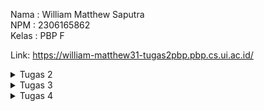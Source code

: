 Nama : William Matthew Saputra  
NPM : 2306165862  
Kelas : PBP F  

Link: https://william-matthew31-tugas2pbp.pbp.cs.ui.ac.id/

<details>
  <summary>Tugas 2</summary>

**TUGAS 2**  
**Memuat project django baru**  
Dalam pembuatan proyek Django baru, ada beberapa hal dasar yang harus disiapkan mulai dari penyimpanan lokal, repository pada GitHub hingga hal - hal penting seperti _virtual environment_ dan lainnya. Penyimpanan lokal berguna untuk menyimpan data secara lokal pada penyimpanan komputer, sedangkan _repository_ GitHub adalah ruang penyimpanan secara daring. Data pada penyimpanan lokal nantinya akan di _push_ ke _repository_ GitHub sehingga data bisa diakses oleh pengembang lain sekaligus bisa dilacak perubahannya. Setelah menyiapkan penyimpanan lokal dan _repository_ GitHub, saya membuat dan mengaktifkan _virtual environment_ untuk mengisolasi _package_ dan _dependencies_ dari aplikasi sehingga tidak terjadi konflik dengan versi lain yang terdapat pada komputer. Selanjutnya, saya menyiapkan dependencies yang merupakan sebuah modul untuk fungsionalitas suatu perangkat lunak. _Dependencies_ mencakup _library_, _framework_, ataupun _package_. Pada kasus ini, saya menambahkan _dependencies_ melalui _file_ yang bernama `requirements.txt` yang nantinya akan di _install_ dengan memanfaatkan _virtual environment_. Setelah semua hal sudah siap, saya membuat proyek Django dengan nama `tugas2pbp` dengan perintah `django-admin startproject tugas2pbp .` Sebelum dijalankan, proyek Django harus diatur konfigurasinya pada file `settings.py`. Bagian yang harus diubah adalah `ALLOWED_HOST`, yang merupakan daftar host yang diperbolehkan untuk mengakses aplikasi web. Setelah itu, proyek Django ini bisa di deploy.  
  
**Membuat aplikasi dengan nama `main` pada proyek tersebut**  
Untuk membuat aplikasi dengan nama main pada proyek, saya menggunakan perintah `python manage.py startapp main` sehingga dirketori `main` baru akan terbentuk. Setelah itu saya mendaftarkan aplikasi `main` ke dalam proyek melalui file `settings.py`. Saya menambahkan `main` pada bagian `INSTALLED_APPS` pada file tersebut.  
  
**Melakukan routing pada proyek agar dapat menjalankan aplikasi `main`**  
Routing proyek dilakukan agar aplikasi `main` bisa dibuka melalui web. Routing dilakukan dengan membuat berkas `urls.py` pada direktori `main` yang sudah dibuat sebelumnya. Hal ini dilakukan untuk mengatur rute URL secara spesifik berdasarkan fitur yang ada pada aplikasi. Setelah itu saya menambahkan rute URL menggunakan fungsi _include_ pada berkas `urls.py`  pada direktori proyek untuk mengarahkan routing URL pada tingkat yang lebih luas dan mengarahkannya ke aplikasi.  

**Membuat model pada aplikasi `main` dengan nama `Product` dan memiliki atribut wajib (name, price, description)**  
Saya membuat model pada aplikasi dengan memodifikasi berkas `models.py` pada direktori main. Untuk tugas ini, saya menggunakan _CharField_ untuk atribut `name`, _IntegerField_ untuk atribut `price`, _TextField_ untuk atribut `description`, _DecimalField_ untuk atribut `thickness`, dan juga _TextField_ untuk atribut `user_reviews`. Setelah membuat model sesuai keinginan, saya melakukan migrasi model untuk mengubah struktur tabel data sesuai dengan model yang saya sudah definisikan.  

**Membuat sebuah fungsi pada `views.py` untuk dikembalikan ke dalam sebuah template HTML yang menampilkan nama aplikasi serta nama dan kelas kamu**  
`views.py` akan ditambahkan fungsi yang mengembalikan data yang diinginkan ke template HTML. Pada tugas ini, saya mengembalikan nama aplikasi, nama pribadi, dan kelas ke template HTML.  

**Membuat sebuah routing pada `urls.py` aplikasi `main` untuk memetakan fungsi yang telah dibuat pada `views.py`.**  
Saya menambahkan rute URL pada `urls.py` untuk mengatur rute URL yang berhubungan dengan aplikasi `main`. Pada kasus ini, URL akan memetakan fungsi yang sudah dibuat pada `views.py`. Hal ini berguna untuk menggunakan fungsi yang sudah dibuat melalui URL tertentu.  

**Melakukan deployment ke PWS terhadap aplikasi yang sudah dibuat sehingga nantinya dapat diakses oleh teman-temanmu melalui Internet.**  
Setelah menyiapkan seluruh komponen yang diperlukan untuk membuat aplikasi, saya melakukan deployment dengan menambahkan URL deployment pada berkasi `settings.py`, dilanjutkan dengan perintah _git add, commit_, dan _push_ perubahan ke GitHub sekaligus ke server PWS. Setelah _deployment_ berhasil, aplikasi bisa diakses melalui internet.  

**Bagan dan penjelasan**  
![PBP William (1)](https://github.com/user-attachments/assets/55e7a8d4-3280-4f35-8e1f-3c94cbfb3773)  
Bagan tersebut menggambarkan flow kerja dari aplikasi Django. Hal ini diawali dengan _request client_ dari pengguna yang akan diterima oleh `urls.py` yang berfungsi untuk menentukan _view_ yang tepat. Setelah itu, request akan diteruskan ke `views.py` yang nantinya akan berinteraksi dengan `models.py` dalam bentuk membaca atau menulis data yang diperlukan oleh database. Setelah proses data, `views.py` akan menerima data dari `main.html` yang berfungsi sebagai _template_ HTML dan bisa melakukan visualisasi data yang sudah diproses menjadi tampilan yang bisa dinikmati pengguna. Proses ini diakhiri dengan `views.py` yang mengirimkan HTTP _response_ berupa HTML yang sudah diproses atau dirender kepada pengguna.

**Bagian Pertanyaan**  
**1. Jelaskan fungsi git dalam pengembangan perangkat lunak!**  
Git adalah sebuah _distributed version control system_ (dVCS) yang berfungsi sebagai mengontrol dan melacak perubahan versi yang terjadi pada suatu proyek. Hal ini memungkinkan pengembang untuk memastikan bahwa setiap perubahan yang terjadi bisa diatur, dipantau, dan dilacak secara menyeluruh. Selain itu, perubahan juga bisa dibandingkan bahkan dibatalkan juga diperlukan. Inilah menjadi salah satu tools yang digunakan developer untuk berkolaborasi dalam menyelesaikan suatu projek. Developer bisa secara bebas bekerja pada bagian yang berbeda secara bersamaan tanpa mengganggu pekerjaan yang lain.  
  
**2. Menurut Anda, dari semua framework yang ada, mengapa framework Django dijadikan permulaan pembelajaran pengembangan perangkat lunak?**  
Framework Django digunakan sebagai permulaan dalam pembelajaran pengembangan perangkat lunak karena Django sendiri yang ramah untuk pengguna baru. Secara teknis, Django sudah dirancang untuk mengatasi beberapa kerumitan yang terjadi dalam pengembangan web. Rancangan ini juga mencakup ekosistem yang besar, baik, sekaligus memiliki keamanan yang terjamin. Selain itu Django bersifat _open-source_ yang memungkinkan pengembang untuk melakukan modifikasi secara luas. Ada banyak versi, dokumentasi, dan sudah dilengkapi dengan komunitas yang besar dan aktif.  
  
**3. Mengapa model pada Django disebut sebagai ORM?**  
Model pada Django disebut sebagai ORM (_Object Relational Mapping_) karena Django menggunakan cara ini untuk memetakan objek Python ke tabel _database_ yang bersifat _relational_. Pengembang dipermudah melalui kehadiran cara ini, karena mereka tidak perlu  untuk berurusan dengan query SQL secara manual untuk berhubungan dengan _database_. Hal ini cukup digantikan dengan menggunakan model di Python yang secara otomatis diubah menjadi operasi _database_.  
</details>

<details>
  <summary>Tugas 3</summary>

**TUGAS 3**  
**Membuat input form untuk menambahkan objek model pada app sebelumnya.**  
Langakh ini dimulai dengan membuat `forms.py` pada untuk membuat _forms_ yang bisa menerima data baru. Form menggunakan model `Product` yang mencakup field yang relevan. Setelah itu kita perbarui kode `views.py` dengan menambahkan fungsi `product_entry`. Fungsi ini menerima data, memvalidasi input, serta menyimpan data tersebut. Setelah berhasil disimpan maka pengguna akan di _redirect_ ke halaman utama. Lalu `views.py` dan `main.html` dimodifikasi untuk menampilan semua entri produk yang sudah dibuat.  

**Tambahkan 4 fungsi views baru untuk melihat objek yang sudah ditambahkan dalam format XML, JSON, XML by ID, dan JSON by ID.**  
    1.  **Format XML**  
        Kita perlu menambahkan fungsi `show_xml` yang mengambil seluruh data dari entry `Product` menggunakan `Product.objects.all()`. Lalu kita gunakan fungsi `serializers.serialize("xml", data)` yang mengembalikan hasil dengan tipe XML. 
          
        ```
        def show_xml(request):
            data = MoodEntry.objects.all()
            return HttpResponse(serializers.serialize("xml", data), content_type="application/xml")
            ```  
            
   2.  **Format JSON**  
       Fungsi yang akan digunakan adalah `show_json` yang serupa dengan `show_xml`. Nantinya fungsi ini akan mengembalikan hasil dengan tipe JSON.  
         
       ```
       def show_json(request):
            data = MoodEntry.objects.all()
            return HttpResponse(serializers.serialize("json", data), content_type="application/json")
       ```
       
  3. **XML by ID dan JSON by ID**  
      Fungsi tambahan`show_xml_by_id` dan `show_json_by_id` digunakan untuk mengambil data `Product` menggunakan ID. Query dilakukan menggunakan `data = MoodEntry.objects.filter(pk=id)` untuk mengambil data sesuai ID, lalu diubah menjadi format XML atau JSON sesuai yang dipanggil. Untuk memanggilnya kita bisa menambahkan ID di belakang URL.  
        
      ```
      def show_xml_by_id(request, id):
            data = MoodEntry.objects.filter(pk=id)
            return HttpResponse(serializers.serialize("xml", data), content_type="application/xml")
      ```  
  
      ```
      def show_json_by_id(request, id):
            data = MoodEntry.objects.filter(pk=id)
            return HttpResponse(serializers.serialize("json", data), content_type="application/json")
      ```    


**Membuat routing URL untuk masing-masing views yang telah ditambahkan pada poin 2.**  
URL ditambahkan pada file `urls.py` supaya fungsi - fungsi yang sudah ditambahkan pada `views.py` bisa diakses dan dimanfaatkan.  

```
urlpatterns = [
    path('', show_main, name='show_main'),
    path('create_product_entry',create_product_entry, name='create_product_entry'),
    path('xml/', show_xml, name='show_xml'),
    path('json/', show_json, name='show_json'),
    path('xml/<str:id>/', show_xml_by_id, name='show_xml_by_id'),
    path('json/<str:id>/', show_json_by_id, name='show_json_by_id'),
]
```
  
**Bagian Pertanyaan**  
**Jelaskan mengapa kita memerlukan data delivery dalam pengimplementasian sebuah platform?**  
Data delivery sangat penting dalam pengimplementasian sebuah platform karena data adalah bagian utama dari interaksi antara pengguna dengan sistem. Peran data delivery adalah memastikan agar komunikasi data antara server dan klien bisa berjalan dengan baik. Salah satu contoh dari data delivery yang baik adalah pada aplikasi web dimana klien pengguna bisa mengakses informasi, memasukkan input, hingga menerima respon secara _real time_.  

**Menurutmu, mana yang lebih baik antara XML dan JSON? Mengapa JSON lebih populer dibandingkan XML?**
JSON dan XML memiliki kelebihan dan kekurangannya masing - masing . Namun JSON sering dianggap lebih baik, terutama untuk aplikasi web karena:
  1. Sintaks yang lebih mudah: Sintaks JSON lebih sederhana dan mudah dibaca baik oleh komputer maupun manusia.
  2. Kompatibel dengan JavaScript: JSON adalah turunan dari JavaScript sehingga mudah digunakan dalam aplikasi web tanpa memerlukan parser tambahan.
  3. Efisiensi proses: JSON memiliki struktur dengan basis objek dan array saja sehingga memudahkan proses di berbagai bahasa pemograman.
Dari sudu pandang XML, XMl lebih rumit karena membutuhkan banyak tag yang harus ditulis sehingga ukurannya besar dan lebih lambat dalam melakukan proses.

**Jelaskan fungsi dari method `is_valid()` pada form Django dan mengapa kita membutuhkan method tersebut?**
Method `is_valid()` pada form Django berfungsi untuk memvalidasi input data yang dilakukan oleh pengguna ke dalam form. Method ini mencegah data yang tidak valid atau rusak masuk ke dalam sistem, misalnya angka yang di luar rentang, format nama yang salah, dan lainnya.

**Mengapa kita membutuhkan csrf_token saat membuat form di Django? Apa yang dapat terjadi jika kita tidak menambahkan csrf_token pada form Django? Bagaimana hal tersebut dapat dimanfaatkan oleh penyerang?**
`csrf_token` adalah _randomized token_ yang dihasilkan Django untuk melindungi aplikasi dari serangan CSRF. Serangan ini terjadi ketika ada permintaan berbahaya ke server seperti mengubah data penting menggunakan akun pengguna yang sudah terverifikasi. Tanpa `csrf_token` pada form, aplikasi akan rentan terhadap serangan dan bisa disalahgunakan hingga skala besar seperti menggubah data transaksi dan serangan serupa. Dengan menambahkan `csrf_token` kita memastikan bahwa setiap permintaan POST berasal dari sumber yang valid.

**POSTMAN**

**JSON**  
![image](https://github.com/user-attachments/assets/2bc3c452-ec73-4a21-b39d-0be6c8eaed50)  

**JSON BY ID**  
![image](https://github.com/user-attachments/assets/732802a6-a0bf-423c-a32c-32454d23b9c2)  

**XML**  
![image](https://github.com/user-attachments/assets/c9cbd717-1066-4bc1-aa9e-2e2b7416964e)  

**XML BY ID**  
![image](https://github.com/user-attachments/assets/731d0ec8-eb8e-47d9-8ba4-aa9aaea85a9e)  

</details>

<details>
  <summary>Tugas 4</summary>

**Tugas 4**
  
**Implementasi** 
**Mengimplementasikan fungsi registrasi, login, dan logout untuk memungkinkan pengguna untuk mengakses aplikasi sebelumnya dengan lancar.** 

Implementasi fungsi `registrasi`, `login`, dan `logout` pada aplikasi Django bertujuan untuk mengatur akses pengguna ke halaman yang di-restrict, seperti halaman utama pada aplikasi. 

Fungsi `register` bertujuan untuk membuat akun pengguna baru agar mereka bisa login dan mengakses halaman yang dibatasi. Fungsi ini ditambahkan pada file `views.py` pada direktori `main`. Untuk tampilan registrasi akan di-handle oleh `register.html` yang berada di direktori `main`. Fungsi ini menggunakan `UserCreationForm` dari Django yang akan menyediakan formulir pendaftaran untuk akun baru. Selanjutnya, pengguna akan mengirimkan data melalui form yang datanya akan divalidasi menggunakan `form.is_valid()`. Jika valid, nantinya akun baru akan disimpan pada `form.save()`. Setelah itu, pengguna akan mendapat pesan berhasil dan akan diarahkan kembali ke halaman `login`.

Mengautentikasi pengguna sehingga mereka bisa login dan mengakses halaman. Fungsi ini ditambahkan pada file `views.py` yang berada pada direktori `main`. Tampilan fungsi ini akan di-handle oleh file `login.html` yang berada pada direktori `main`. Fungsi ini menggunakan `AuthenticationForm` dari Django. Selanjutnya, pengguna akan mengirimkan data form login yang nantinya akan divalidasi. Jika valid, artinya pengguna berhasil diidentifikasi dengan `form.get_user()`. Setelah validasi, fungsi `login(request, user)` digunakan untuk melakukan proses login, menciptakan sesi baru untuk pengguna yang berhasil login.

Fungsi `logout` bertujuan untuk menghapus sesi pengguna yang telah login sehingga mereka tidak bisa mengakses halaman yang dibatasi. Fungsi ini ditambahkan ke file `views.py` yang berada pada direktori `main`. Fungsi ini menggunakan `logout(request)` dari Django yang bisa menghapus sesi pengguna saat ini. Setelah sesi dihapus, pengguna akan diarahkan ke halaman `login` sehingga mereka harus login ulang. Tombol ini ditambahkan ke dalam template `main.html`.  

**Menghubungkan model product dengan user**  
  
Model `Product` dan `User` dihubungkan untuk memetakan kepemilikan user atas product yang dibuatnya. Hal ini dilakukan dengan cara mengimpor model `User` pada `models.py` dilanjutkan dengan menambahkan `ForeignKey` pada model `Product`.

```
class Product(models.Model): 
    user = models.ForeignKey(User, on_delete=models.CASCADE)
```  

Kode tersebut berfungsi untuk menghubungkan satu `Product` dengan satu `User` melalui sebuah relationship.  

Selanjutnya kita ubah fungsi `create_product_entry`:
```
def create_product_entry(request):
    form = ProductForm(request.POST or None)

    if form.is_valid() and request.method == "POST":
        product_entry = form.save(commit=False)
        product_entry.user = request.user
        product_entry.save()
        return redirect('main:show_main')

    context = {'form': form}
    return render(request, "create_product_entry.html", context)
```

Fungsi `create_product_entry` menggunakan `commit=False` untuk mencegah Django langsung menyimpan data ke database setelah form divalidasi. Ini memungkinkan kita memodifikasi objek terlebih dahulu, seperti mengisi field `user` dengan `request.user` yang sedang login. Setelah itu, objek disimpan ke database, menandakan bahwa entri product tersebut milik pengguna yang sedang terautentikasi.  


Selanjutnya ubah value dari `product_entries` dan `context` pada `show_main` menjadi:
```
def show_main(request):
    product_entries = Product.objects.filter(user=request.user)
    context = {
        'name': request.user.username,
        'product_entries': product_entries
```

Kode tersebut menampilkan `Product` yang terkait dengan pengguna yang sedang login, dengan menyaring objek berdasarkan `User` yang sedang login. Selain itu, `request.user.username` digunakan untuk menampilkan username pengguna di halaman utama.  
  
Setelah itu lakukan migrasi. Dalam proses ini akan ada error yang muncul, pilih `1` dan ketik angka `1` lagi untuk menetapkan user dengan ID `1` pada model yang ada. Setelah itu lakukan import `os` pada `settings.py` dan ganti variabel `DEBUG` dengan kode dibawah ini:  
```
PRODUCTION = os.getenv("PRODUCTION", False)
DEBUG = not PRODUCTION
```

**Menampilkan detail informasi pengguna yang sedang logged in seperti username dan menerapkan cookies seperti last login pada halaman utama aplikasi.** 

Menampilkan informasi seperti last login pada halaman utama aplikasi akan menggunakan data dari _cookies_. Dengan langkah sebagai berikut:  


1. Tambahkan Import**: Buka `views.py` di subdirektori `main`, dan tambahkan:  
```
import datetime
from django.http import HttpResponseRedirect
from django.urls import reverse
```

2. Menambahkan _Cookie_ `last_login`: Pada fungsi `login_user`, ubah blok kode di if `form.is_valid()` menjadi:  
```
if form.is_valid():
    user = form.get_user()
    login(request, user)
    response = HttpResponseRedirect(reverse("main:show_main"))
    response.set_cookie('last_login', str(datetime.datetime.now()))
    return response
```

3. Menampilkan last_login di Halaman: Di fungsi show_main, tambahkan kode berikut ke dalam variabel context:  
```
'last_login': request.COOKIES['last_login']
```

4. Hapus _Cookie_ Saat _Logout_: Ubah fungsi `logout_user` menjadi:
```
def logout_user(request):
    logout(request)
    response = HttpResponseRedirect(reverse('main:login'))
    response.delete_cookie('last_login')
    return response
```
5. Tambahkan ke `main.html`: Setelah tombol _logout_, tambahkan kode berikut untuk menampilkan informasi pada halaman utama aplikasi web:
```
<h5>Sesi terakhir login: {{ last_login }}</h5>
```
  
**PERTANYAAN**  
**1. Apa perbedaan antara `HttpResponseRedirect()` dan `redirect()`**  
`HttpResponseRedirect()` adalah respons yang secara eksplisit mengarahkan ulang ke URL tertentu. URL yang diberikan harus ditentukan secara manual. Misalnya, jika kita ingin mengarahkan pengguna ke halaman tertentu harus menulis URL target secara eksplisit, seperti `/home/` atau `/login/`.  

`redirect()` adalah shortcut di Django yang secara internal menggunakan `HttpResponseRedirect()`. Django akan secara otomatis menangani konversi nama view atau nama URL menjadi URL penuh di backend, sehingga penggunaan `redirect()` sangat efisien dalam pengembangan aplikasi berbasis web.  

**2. Jelaskan cara kerja penghubungan model Product dengan User!**  

Model `Product` dan `User` akan dihubungkan menggunakan `ForeignKey` agar setiap produk memiliki pemilik yang jelas. Fungsi `create_product_entry` tidak bisa menyimpan produk baru setelah validasi form, melainkan akan ditambah informasi pemiliknya yaitu user yang sedang login. Nantinya setiap produk akan memiliki kaitan terhadap pengguna yang terautentikasi saat pembuatan.  

Fungsi `show_main` hanya akan menampilkan produk milik pengguna yang sedang login menggunakan filter `Product.objects.filter(user=request.user)`. Setelah perubahan dilakukan, harus dilakukan migrasi database dan jika ada error pilihlah opsi 1 untuk menetapkan `User` dengan ID 1 pada produk yang ada. Selain itu, pengaturan `DEBUG` harus diubah agar bisa aktif di mode development dan mati di mode production menggunakan variabel environment `PRODUCTION`.  

**3. Apa perbedaan antara authentication dan authorization, apakah yang dilakukan saat pengguna login? Jelaskan bagaimana Django mengimplementasikan kedua konsep tersebut.**

Authentication berfokus pada verifikasi identitas pengguna menggunakan username dan password. Authentication menggunakan fungsi `authenticate()` yang berguna untuk memvalidasi kredensial pengguna. Jika valid nantinya fungsi `login()` akan digunakan untuk membuat sesi dan menyimpan status login pengguna. Session ID kemudian disimpan di cookie untuk mengingat pengguna yang sudah login di setiap request berikutnya.  

Authorization adalah tahap lanjutan dari authentication. Authorization menentukan apa yang bisa pengguna akses. Django mengelola authorization melalui decorators seperti `@login_required` yang berguna untuk memastikan pengguna hanya bisa mengakses halaman tertentu setelah login. Django juga menggunakan `permission_required` untuk membatasi akses berdasarkan batasan tertentu, seperti hanya admin yang dapat mengakses halaman tertentu.  

**4. Bagaimana Django mengingat pengguna yang telah login? Jelaskan kegunaan lain dari _cookies_ dan apakah semua _cookies_ aman digunakan?**  
  
Cara Django mengingat pengguna yang telah login adalah dengan session _cookies_. Session _cookies_ diciptakan Django setelah pengguna login. Isi dari session _cookies_ adalah session ID yang akan digunakan untuk mengaitkan pengguna dengan data pada server. Saat pengguna melakukan request baru, nanti Django dapat memeriksa session ID yang sudah tercipta untuk mengecek apakah sudah melakukan login atau belum.  

Selain untuk mengatur dan melakukan validasi saat pengguna masuk ke sebuah halaman, _cookies_ juga memiliki banyak fungsionalitas lain. Dimulai dari menyimpan preferensi pengguna seperti bahasa default dan juga tema halaman, activity tracking untuk kepentingan analitik, hingga otentikasi untuk melakukan validasi agar pengguna yang meninggalkan halaman tidak perlu untuk melakukan login kembali.  

Meskipun _cookies_ tampaknya memiliki fungsionalitas yang tinggi, tidak semua _cookies_ aman digunakan. Ada beberapa _cookies_ yang tidak dienkripsi sehingga dapat dicuri oleh pihak lain menggunakan serangan man-in-the-middle. Ada juga _cookies_ yang tidak diberi atribut secure maupun tidak menggunakan `HTTPOnly` sehingga jenis-jenis _cookies_ ini sangat mudah disadap dan dapat disalahgunakan untuk mengambil sesi pengguna yang sedang aktif.

</details>






